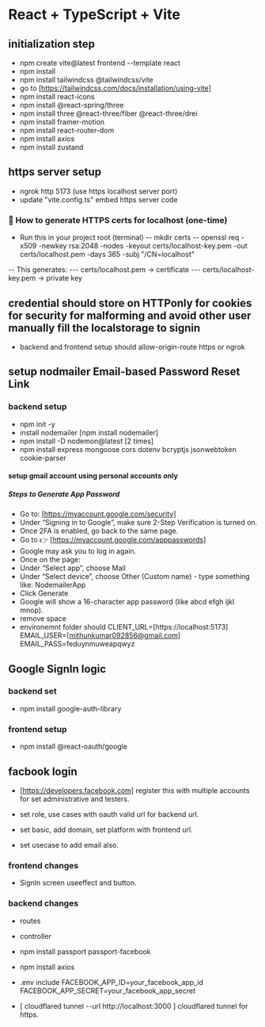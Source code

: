 # React + TypeScript + Vite

## initialization step

- npm create vite@latest frontend --template react
- npm install
- npm install tailwindcss @tailwindcss/vite
- go to [https://tailwindcss.com/docs/installation/using-vite]
- npm install react-icons
- npm install @react-spring/three
- npm install three @react-three/fiber @react-three/drei
- npm install framer-motion
- npm install react-router-dom
- npm install axios
- npm install zustand

## https server setup

- ngrok http 5173 (use https localhost server port)
- update "vite.config.ts" embed https server code

### 🔐 How to generate HTTPS certs for localhost (one-time)

- Run this in your project root (terminal)
-- mkdir certs
-- openssl req -x509 -newkey rsa:2048 -nodes -keyout certs/localhost-key.pem -out certs/localhost.pem -days 365 -subj "/CN=localhost"

-- This generates:
--- certs/localhost.pem → certificate
--- certs/localhost-key.pem → private key

## credential should store on HTTPonly for cookies for security for malforming and avoid other user manually fill the localstorage to signin

- backend and frontend setup should allow-origin-route https or ngrok

## setup nodmailer Email-based Password Reset Link

### backend setup

- npm init -y
- install nodemailer [npm install nodemailer]
- npm install -D nodemon@latest [2 times]
- npm install express mongoose cors dotenv bcryptjs jsonwebtoken cookie-parser

#### setup gmail account using personal accounts only

##### Steps to Generate App Password

- Go to: [https://myaccount.google.com/security]
- Under “Signing in to Google”, make sure 2-Step Verification is turned on.
- Once 2FA is enabled, go back to the same page.
- Go to 👉 [https://myaccount.google.com/apppasswords]
- Google may ask you to log in again.
- Once on the page:
- Under “Select app”, choose Mail
- Under “Select device”, choose Other (Custom name) - type something like: NodemailerApp
- Click Generate
- Google will show a 16-character app password (like abcd efgh ijkl mnop).
- remove space
- environemnt folder should CLIENT_URL=[https://localhost:5173] EMAIL_USER=[mithunkumar092856@gmail.com] EMAIL_PASS=feduynmuweapqwyz

## Google SignIn logic

### backend set

- npm install google-auth-library

### frontend setup

- npm install @react-oauth/google

## facbook login

- [https://developers.facebook.com] register this with multiple accounts for set administrative and testers.

- set role, use cases with oauth valid url for backend url.
- set basic, add domain, set platform with frontend url.
- set usecase to add email also.

### frontend changes

- SignIn screen useeffect and button.

### backend changes

- routes
- controller
- npm install passport passport-facebook
- npm install axios
- .env include FACEBOOK_APP_ID=your_facebook_app_id
FACEBOOK_APP_SECRET=your_facebook_app_secret

- [ cloudflared tunnel --url http://localhost:3000 ] cloudflared tunnel for https.
